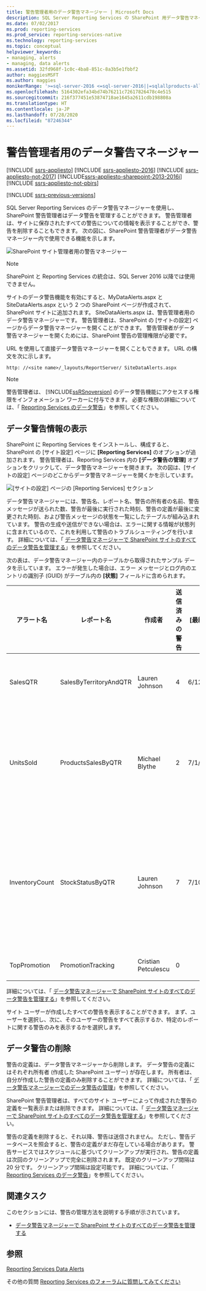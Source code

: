 ```yaml
---
title: 警告管理者用のデータ警告マネージャー | Microsoft Docs
description: SQL Server Reporting Services の SharePoint 用データ警告マネージャーを使用して警告を管理する方法について説明します。
ms.date: 07/02/2017
ms.prod: reporting-services
ms.prod_service: reporting-services-native
ms.technology: reporting-services
ms.topic: conceptual
helpviewer_keywords:
- managing, alerts
- managing, data alerts
ms.assetid: 32fd968f-1c0c-4ba8-851c-8a3b5e1fbbf2
author: maggiesMSFT
ms.author: maggies
monikerRange: '>=sql-server-2016 <=sql-server-2016||=sqlallproducts-allversions'
ms.openlocfilehash: 5164302efa34bd74b76211c72617826478c4e515
ms.sourcegitcommit: 216f377451e53874718ae1645a2611cdb198808a
ms.translationtype: HT
ms.contentlocale: ja-JP
ms.lasthandoff: 07/28/2020
ms.locfileid: "87246344"
---
```

# <a name="data-alert-manager-for-alerting-administrators"></a>警告管理者用のデータ警告マネージャー

[!INCLUDE [ssrs-appliesto](../includes/ssrs-appliesto.md)] [!INCLUDE [ssrs-appliesto-2016](../includes/ssrs-appliesto-2016.md)] [!INCLUDE [ssrs-appliesto-not-2017](../includes/ssrs-appliesto-not-2017.md)] [!INCLUDE[ssrs-appliesto-sharepoint-2013-2016i](../includes/ssrs-appliesto-sharepoint-2013-2016.md)] [!INCLUDE [ssrs-appliesto-not-pbirs](../includes/ssrs-appliesto-not-pbirs.md)]

[!INCLUDE [ssrs-previous-versions](../includes/ssrs-previous-versions.md)]

SQL Server Reporting Services のデータ警告マネージャーを使用し、SharePoint 警告管理者はデータ警告を管理することができます。 警告管理者は、サイトに保存されたすべての警告についての情報を表示することができ、警告を削除することもできます。 次の図に、SharePoint 警告管理者がデータ警告マネージャー内で使用できる機能を示します。

![SharePoint サイト管理者用の警告マネージャー](../reporting-services/media/rs-alertmanagersite.gif "SharePoint サイト管理者用の警告マネージャー")

> [!NOTE]
> SharePoint と Reporting Services の統合は、SQL Server 2016 以降では使用できません。

 サイトのデータ警告機能を有効にすると、MyDataAlerts.aspx と SiteDataAlerts.aspx という 2 つの SharePoint ページが作成されて、SharePoint サイトに追加されます。 SiteDataAlerts.aspx は、警告管理者用のデータ警告マネージャーです。 警告管理者は、SharePoint の [サイトの設定] ページからデータ警告マネージャーを開くことができます。 警告管理者がデータ警告マネージャーを開くためには、SharePoint 警告の管理権限が必要です。  
  
 URL を使用して直接データ警告マネージャーを開くこともできます。 URL の構文を次に示します。  
  
 `http: //<site name>/_layouts/ReportServer/ SiteDataAlerts.aspx`  
  
> [!NOTE]  
>  警告管理者は、 [!INCLUDE[ssRSnoversion](../includes/ssrsnoversion-md.md)] のデータ警告機能にアクセスする権限をインフォメーション ワーカーに付与できます。 必要な権限の詳細については、「 [Reporting Services のデータ警告](../reporting-services/reporting-services-data-alerts.md)」を参照してください。  
  
##  <a name="viewing-data-alert-information"></a><a name="ViewingAlerts"></a> データ警告情報の表示  
 SharePoint に Reporting Services をインストールし、構成すると、SharePoint の [サイト設定] ページに **[Reporting Services]** のオプションが追加されます。 警告管理者は、Reporting Services 内の **[データ警告の管理]** オプションをクリックして、データ警告マネージャーを開きます。 次の図は、[サイトの設定] ページのどこからデータ警告マネージャーを開くかを示しています。  
  
 ![[サイトの設定] ページの [Reporting Services] セクション](../reporting-services/media/rs-sitesettings.gif "[サイトの設定] ページの [Reporting Services] セクション")  
  
 データ警告マネージャーには、警告名、レポート名、警告の所有者の名前、警告メッセージが送られた数、警告が最後に実行された時刻、警告の定義が最後に変更された時刻、および警告メッセージの状態を一覧にしたテーブルが組み込まれています。 警告の生成や送信ができない場合は、エラーに関する情報が状態列に含まれているので、これを利用して警告のトラブルシューティングを行います。 詳細については、「 [データ警告マネージャーで SharePoint サイトのすべてのデータ警告を管理する](../reporting-services/manage-all-data-alerts-on-a-sharepoint-site-in-data-alert-manager.md)」を参照してください。  
  
 次の表は、データ警告マネージャー内のテーブルから取得されたサンプル データを示しています。 エラーが発生した場合は、エラー メッセージとログ内のエントリの識別子 (GUID) がテーブル内の **[状態]** フィールドに含められます。  
  
|アラート名|レポート名|作成者|送信済みの警告|[最終実行]|更新日時|Status|  
|----------------|-----------------|----------------|-----------------|--------------|-------------------|------------|  
|SalesQTR|SalesByTerritoryAndQTR|Lauren Johnson|4|6/12/2011|6/1/2011|前回の警告が成功し、警告が送信されました。|  
|UnitsSold|ProductsSalesByQTR|Michael Blythe|2|7/1/2011|6/28/2011|前回の警告は成功しましたが、データが変更されなかったため、警告は送信されませんでした。|  
|InventoryCount|StockStatusByQTR|Lauren Johnson|7|7/10/2011|7/2/2011|\<error message>ログ ファイルにはエラーの詳細情報が含まれています。 識別子: \<GUID> のログ エントリを参照してください。|  
|TopPromotion|PromotionTracking|Cristian Petculescu|0||5/23/2011|警告が作成されました。|  
  
 詳細については、「 [データ警告マネージャーで SharePoint サイトのすべてのデータ警告を管理する](../reporting-services/manage-all-data-alerts-on-a-sharepoint-site-in-data-alert-manager.md)」を参照してください。  
  
 サイト ユーザーが作成したすべての警告を表示することができます。 まず、ユーザーを選択し、次に、そのユーザーの警告をすべて表示するか、特定のレポートに関する警告のみを表示するかを選択します。  
  
  
##  <a name="delete-data-alerts"></a><a name="DeleteAlerts"></a> データ警告の削除  
 警告の定義は、データ警告マネージャーから削除します。 データ警告の定義にはそれぞれ所有者 (作成した SharePoint ユーザー) が存在します。 所有者は、自分が作成した警告の定義のみ削除することができます。 詳細については、「 [データ警告マネージャーでのデータ警告の管理](../reporting-services/manage-my-data-alerts-in-data-alert-manager.md)」を参照してください。  
  
 SharePoint 警告管理者は、すべてのサイト ユーザーによって作成された警告の定義を一覧表示または削除できます。 詳細については、「 [データ警告マネージャーで SharePoint サイトのすべてのデータ警告を管理する](../reporting-services/manage-all-data-alerts-on-a-sharepoint-site-in-data-alert-manager.md)」を参照してください。  
  
 警告の定義を削除すると、それ以降、警告は送信されません。 ただし、警告データベースを照会すると、警告の定義がまだ存在している場合があります。 警告サービスではスケジュールに基づいてクリーンアップが実行され、警告の定義は次回のクリーンアップで完全に削除されます。 既定のクリーンアップ間隔は 20 分です。 クリーンアップ間隔は設定可能です。 詳細については、「 [Reporting Services のデータ警告](../reporting-services/reporting-services-data-alerts.md)」を参照してください。  
  
  
##  <a name="related-tasks"></a><a name="HowTo"></a> 関連タスク  
 このセクションには、警告の管理方法を説明する手順が示されています。  
  
-   [データ警告マネージャーで SharePoint サイトのすべてのデータ警告を管理する](../reporting-services/manage-all-data-alerts-on-a-sharepoint-site-in-data-alert-manager.md)  

## <a name="see-also"></a>参照

[Reporting Services Data Alerts](../reporting-services/reporting-services-data-alerts.md)  

その他の質問 [Reporting Services のフォーラムに質問してみてください](https://go.microsoft.com/fwlink/?LinkId=620231)
